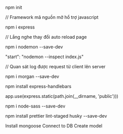 <!-- 1. Create project -->

npm init

<!-- 2. Install Express -->

// Framework mã nguồn mở hổ trợ javascript

npm i express

<!-- 3. Install Nodemon $ inspector -->

// Lắng nghe thay đổi auto reload page

npm i nodemon --save-dev

"start": "nodemon --inspect index.js"

<!-- 4. Install Morgan -->

// Quan sát log được request từ client lên server

npm i morgan --save-dev

<!-- 5. Install Template engines (Handlebars) -->

npm install express-handlebars

<!-- 6. Config Static file -->

app.use(express.static(path.join(__dirname, 'public')))

<!-- 7. Install node-SASS -->

npm i node-sass --save-dev

<!-- 8. Use Bootstrap -->

<!-- 9. Code formatter -->

npm install prettier lint-staged husky --save-dev

<!-- 10. MVC - Routes & Controllers -->

<!-- 11. MVC - Model - Connection DB -->

Install mongoose
Connect to DB
Create model

<!-- 11. CRUD - Read from DB -->
